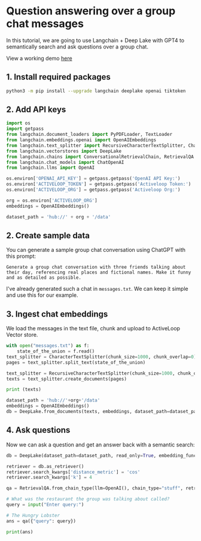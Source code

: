 # Question answering over a group chat messages
In this tutorial, we are going to use Langchain + Deep Lake with GPT4 to semantically search and ask questions over a group chat.

View a working demo [here](https://twitter.com/thisissukh_/status/1647223328363679745)

<!-- WARNING: THIS FILE WAS AUTOGENERATED! DO NOT EDIT! Instead, edit the notebook w/the location & name as this file. -->

## 1. Install required packages


```bash
python3 -m pip install --upgrade langchain deeplake openai tiktoken
```

## 2. Add API keys




```python
import os
import getpass
from langchain.document_loaders import PyPDFLoader, TextLoader
from langchain.embeddings.openai import OpenAIEmbeddings
from langchain.text_splitter import RecursiveCharacterTextSplitter, CharacterTextSplitter
from langchain.vectorstores import DeepLake
from langchain.chains import ConversationalRetrievalChain, RetrievalQA
from langchain.chat_models import ChatOpenAI
from langchain.llms import OpenAI

os.environ['OPENAI_API_KEY'] = getpass.getpass('OpenAI API Key:')
os.environ['ACTIVELOOP_TOKEN'] = getpass.getpass('Activeloop Token:')
os.environ['ACTIVELOOP_ORG'] = getpass.getpass('Activeloop Org:')

org = os.environ['ACTIVELOOP_ORG']
embeddings = OpenAIEmbeddings()

dataset_path = 'hub://' + org + '/data'
```



## 2. Create sample data

You can generate a sample group chat conversation using ChatGPT with this prompt:

```
Generate a group chat conversation with three friends talking about their day, referencing real places and fictional names. Make it funny and as detailed as possible.
```

I've already generated such a chat in `messages.txt`. We can keep it simple and use this for our example.

## 3. Ingest chat embeddings

We load the messages in the text file, chunk and upload to ActiveLoop Vector store.


```python
with open("messages.txt") as f:
    state_of_the_union = f.read()
text_splitter = CharacterTextSplitter(chunk_size=1000, chunk_overlap=0)
pages = text_splitter.split_text(state_of_the_union)

text_splitter = RecursiveCharacterTextSplitter(chunk_size=1000, chunk_overlap=100)
texts = text_splitter.create_documents(pages)

print (texts)

dataset_path = 'hub://'+org+'/data'
embeddings = OpenAIEmbeddings()
db = DeepLake.from_documents(texts, embeddings, dataset_path=dataset_path, overwrite=True)
```

## 4. Ask questions

Now we can ask a question and get an answer back with a semantic search:


```python
db = DeepLake(dataset_path=dataset_path, read_only=True, embedding_function=embeddings)

retriever = db.as_retriever()
retriever.search_kwargs['distance_metric'] = 'cos'
retriever.search_kwargs['k'] = 4

qa = RetrievalQA.from_chain_type(llm=OpenAI(), chain_type="stuff", retriever=retriever, return_source_documents=False)

# What was the restaurant the group was talking about called?
query = input("Enter query:")

# The Hungry Lobster
ans = qa({"query": query})

print(ans)
```
